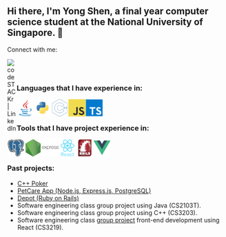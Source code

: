 ## Hi there, I'm Yong Shen, a final year computer science student at the National University of Singapore. 👋

Connect with me:

[<img align="left" alt="codeSTACKr | LinkedIn" width="22px" src="https://cdn.jsdelivr.net/npm/simple-icons@v3/icons/linkedin.svg" />][linkedIn]

<br/>
<br/>

### Languages that I have experience in:

<img align="left" alt="Java" width="40px" src="https://raw.githubusercontent.com/devicons/devicon/c5378d6c2510ffa0b3e4475af95618a8048d6cf1/icons/java/java-original.svg" />
<img align="left" alt="Python" width="40px" src="https://raw.githubusercontent.com/github/explore/80688e429a7d4ef2fca1e82350fe8e3517d3494d/topics/python/python.png" />
<img align="left" alt="C++" width="40px" src="https://raw.githubusercontent.com/devicons/devicon/2ae2a900d2f041da66e950e4d48052658d850630/icons/cplusplus/cplusplus-line.svg" />
<img align="left" alt="JavaScript" width="40px" src="https://raw.githubusercontent.com/github/explore/80688e429a7d4ef2fca1e82350fe8e3517d3494d/topics/javascript/javascript.png" />
<img align="left" alt="Typescript" width="40px" src="https://raw.githubusercontent.com/devicons/devicon/master/icons/typescript/typescript-original.svg" />

<br/>
<br/>

### Tools that I have project experience in:

<img align="left" alt="PostgreSQL" width="40px" src="https://raw.githubusercontent.com/devicons/devicon/c5378d6c2510ffa0b3e4475af95618a8048d6cf1/icons/postgresql/postgresql-original.svg" />
<img align="left" alt="Node.js" width="40px" src="https://raw.githubusercontent.com/github/explore/80688e429a7d4ef2fca1e82350fe8e3517d3494d/topics/nodejs/nodejs.png" />
<img align="left" alt="Express" width="40px" src="https://raw.githubusercontent.com/devicons/devicon/c5378d6c2510ffa0b3e4475af95618a8048d6cf1/icons/express/express-original-wordmark.svg" />
<img align="left" alt="React" width="40px" src="https://raw.githubusercontent.com/devicons/devicon/2ae2a900d2f041da66e950e4d48052658d850630/icons/react/react-original-wordmark.svg" />
<img align="left" alt="Ruby on Rails" width="40px" src="https://raw.githubusercontent.com/devicons/devicon/2ae2a900d2f041da66e950e4d48052658d850630/icons/rails/rails-original-wordmark.svg" />
<img align="left" alt="Vue" width="40px" src="https://raw.githubusercontent.com/devicons/devicon/master/icons/vuejs/vuejs-original.svg" />


<br/>
<br/>

### Past projects:
- [C++ Poker](https://github.com/swayongshen/Poker)
- [PetCare App (Node.js, Express.js, PostgreSQL)](https://github.com/superjxvv/CS2102_2021_S1_43)
- [Depot (Ruby on Rails)](https://github.com/swayongshen/depot)
- Software engineering class group project using Java (CS2103T).
- Software engineering class group project using C++ (CS3203).
- Software engineering class [group project](https://github.com/swayongshen/cs3219-project-ay2122-2122-s1-g5) front-end development using React (CS3219).

[linkedIn]: https://www.linkedin.com/in/swa-yong-shen-17a112171/
